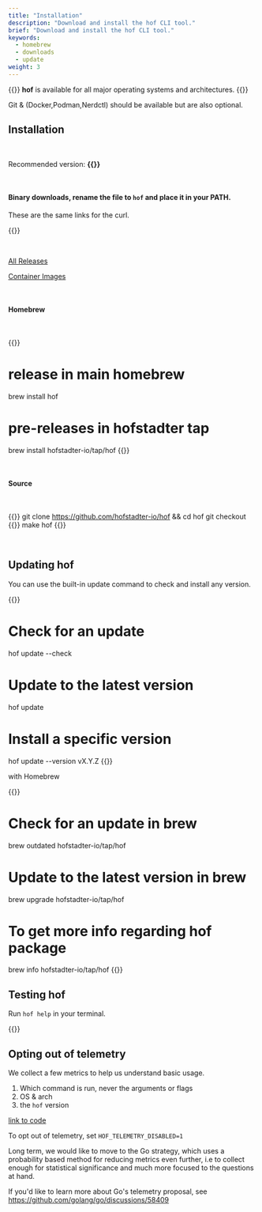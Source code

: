 ```yaml
---
title: "Installation"
description: "Download and install the hof CLI tool."
brief: "Download and install the hof CLI tool."
keywords:
  - homebrew 
  - downloads
  - update
weight: 3
---
```


{{<lead>}}
__hof__ is available for all major operating systems and architectures.
{{</lead>}}

Git & (Docker,Podman,Nerdctl) should be available but are also optional.

## Installation

<br>

Recommended version: <b>{{<hof-rel-link>}}</b>

<br>

#### Binary downloads, rename the file to `hof` and place it in your PATH.

These are the same links for the curl.

{{<hof-dl-btns>}}

<br>

[All Releases](https://github.com/hofstadter-io/hof/releases)

[Container Images](https://github.com/orgs/hofstadter-io/packages?repo_name=hof)

<br>

#### Homebrew

<br>

{{<codeInner title="with Homebrew" lang="text">}}
# release in main homebrew
brew install hof

# pre-releases in hofstadter tap
brew install hofstadter-io/tap/hof
{{</codeInner>}}

<br>


#### Source 

<br>

{{<codeInner title="from source" lang="text">}}
git clone https://github.com/hofstadter-io/hof && cd hof
git checkout {{<hof-version>}}
make hof
{{</codeInner>}}

<br>







## Updating __hof__


You can use the built-in update command to check and install any version.

{{<codeInner lang="sh">}}
# Check for an update
hof update --check

# Update to the latest version
hof update

# Install a specific version
hof update --version vX.Y.Z
{{</codeInner>}}

with Homebrew

{{<codeInner lang="sh">}}
# Check for an update in brew
brew outdated hofstadter-io/tap/hof

# Update to the latest version in brew
brew upgrade hofstadter-io/tap/hof

# To get more info regarding hof package
brew info hofstadter-io/tap/hof
{{</codeInner>}}



## Testing __hof__

Run `hof help` in your terminal.

{{<codePane file="code/cmd-help/hof" title="$ hof help" lang="text">}}



## Opting out of telemetry

We collect a few metrics to help us understand basic usage.

1. Which command is run, never the arguments or flags
2. OS & arch
3. the `hof` version

[link to code](https://github.com/hofstadter-io/hof/blob/_dev/cmd/hof/ga/ga.go#L153)

To opt out of telemetry, set `HOF_TELEMETRY_DISABLED=1`

Long term, we would like to move to the Go strategy, which
uses a probability based method for reducing metrics even further,
i.e to collect enough for statistical 
significance and much more focused to the questions at hand.

If you'd like to learn more about Go's telemetry proposal, see
https://github.com/golang/go/discussions/58409
